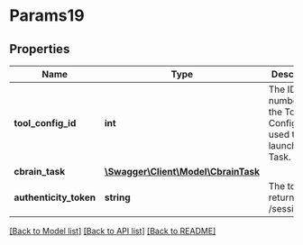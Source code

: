 # Params19

## Properties
Name | Type | Description | Notes
------------ | ------------- | ------------- | -------------
**tool_config_id** | **int** | The ID number of the Tool Config to be used to launch the Task. | [optional] 
**cbrain_task** | [**\Swagger\Client\Model\CbrainTask**](CbrainTask.md) |  | [optional] 
**authenticity_token** | **string** | The token returned by /session/new | [optional] 

[[Back to Model list]](../README.md#documentation-for-models) [[Back to API list]](../README.md#documentation-for-api-endpoints) [[Back to README]](../README.md)


